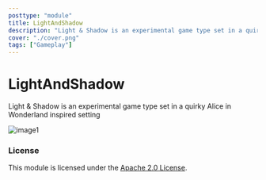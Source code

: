 ```yaml
---
posttype: "module" 
title: LightAndShadow
description: "Light & Shadow is an experimental game type set in a quirky Alice in Wonderland inspired setting"
cover: "./cover.png"
tags: ["Gameplay"]
---
```

# LightAndShadow
Light &amp; Shadow is an experimental game type set in a quirky Alice in Wonderland inspired setting

![image1](images/2015-10-11-screenshot.png "Choose your team!")


### License

This module is licensed under the [Apache 2.0 License](http://www.apache.org/licenses/LICENSE-2.0.html).
